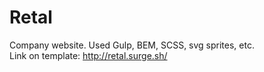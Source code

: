# Retal
Company website. Used Gulp, BEM, SCSS, svg sprites, etc. <br>
Link on template: http://retal.surge.sh/
